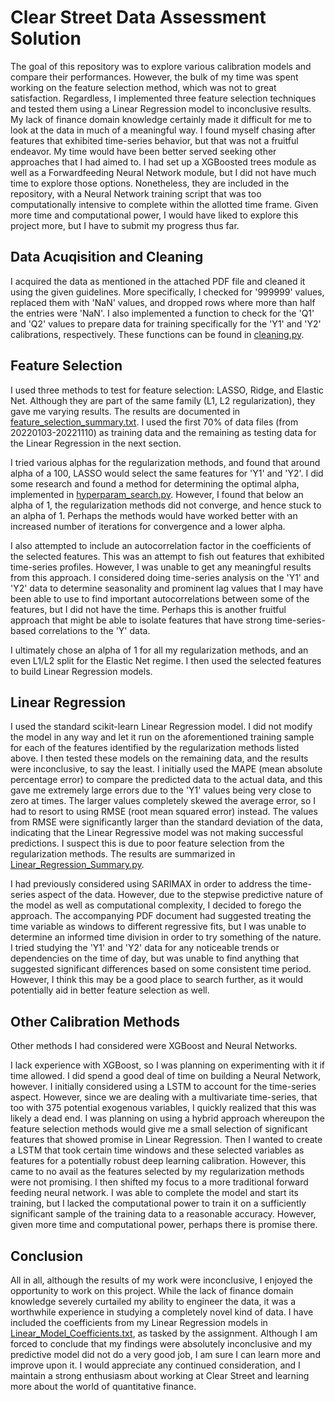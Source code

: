# Clear Street Data Assessment Solution
The goal of this repository was to explore various calibration models and compare their performances. However, the bulk of my time was spent working on the feature selection method, which was not to great satisfaction. Regardless, I implemented three feature selection techniques and tested them using a Linear Regression model to inconclusive results. My lack of finance domain knowledge certainly made it difficult for me to look at the data in much of a meaningful way. I found myself chasing after features that exhibited time-series behavior, but that was not a fruitful endeavor. My time would have been better served seeking other approaches that I had aimed to. I had set up a XGBoosted trees module as well as a Forwardfeeding Neural Network module, but I did not have much time to explore those options. Nonetheless, they are included in the repository, with a Neural Network training script that was too computationally intensive to complete within the allotted time frame. Given more time and computational power, I would have liked to explore this project more, but I have to submit my progress thus far.

## Data Acuqisition and Cleaning
I acquired the data as mentioned in the attached PDF file and cleaned it using the given guidelines. More specifically, I checked for '999999' values, replaced them with 'NaN' values, and dropped rows where more than half the entries were 'NaN'. I also implemented a function to check for the 'Q1' and 'Q2' values to prepare data for training specifically for the 'Y1' and 'Y2' calibrations, respectively. These functions can be found in [cleaning.py](cleaning.py).

## Feature Selection

I used three methods to test for feature selection: LASSO, Ridge, and Elastic Net. Although they are part of the same family (L1, L2 regularization), they gave me varying results. The results are documented in [feature_selection_summary.txt](feature_selection_summary.txt). I used the first 70% of data files (from 20220103-20221110) as training data and the remaining as testing data for the Linear Regression in the next section.

I tried various alphas for the regularization methods, and found that around alpha of a 100, LASSO would select the same features for 'Y1' and 'Y2'. I did some research and found a method for determining the optimal alpha, implemented in [hyperparam_search.py](hyperparam_search.py). However, I found that below an alpha of 1, the regularization methods did not converge, and hence stuck to an alpha of 1. Perhaps the methods would have worked better with an increased number of iterations for convergence and a lower alpha.

I also attempted to include an autocorrelation factor in the coefficients of the selected features. This was an attempt to fish out features that exhibited time-series profiles. However, I was unable to get any meaningful results from this approach. I considered doing time-series analysis on the 'Y1' and 'Y2' data to determine seasonality and prominent lag values that I may have been able to use to find important autocorrelations between some of the features, but I did not have the time. Perhaps this is another fruitful approach that might be able to isolate features that have strong time-series-based correlations to the 'Y' data.

I ultimately chose an alpha of 1 for all my regularization methods, and an even L1/L2 split for the Elastic Net regime. I then used the selected features to build Linear Regression models.

## Linear Regression

I used the standard scikit-learn Linear Regression model. I did not modify the model in any way and let it run on the aforementioned training sample for each of the features identified by the regularization methods listed above. I then tested these models on the remaining data, and the results were inconclusive, to say the least. I initially used the MAPE (mean absolute percentage error) to compare the predicted data to the actual data, and this gave me extremely large errors due to the 'Y1' values being very close to zero at times. The larger values completely skewed the average error, so I had to resort to using RMSE (root mean squared error) instead. The values from RMSE were significantly larger than the standard deviation of the data, indicating that the Linear Regressive model was not making successful predictions. I suspect this is due to poor feature selection from the regularization methods. The results are summarized in [Linear_Regression_Summary.py](Linear_Regression_Summary.txt).

I had previously considered using SARIMAX in order to address the time-series aspect of the data. However, due to the stepwise predictive nature of the model as well as computational complexity, I decided to forego the approach. The accompanying PDF document had suggested treating the time variable as windows to different regressive fits, but I was unable to determine an informed time division in order to try something of the nature. I tried studying the 'Y1' and 'Y2' data for any noticeable trends or dependencies on the time of day, but was unable to find anything that suggested significant differences based on some consistent time period. However, I think this may be a good place to search further, as it would potentially aid in better feature selection as well.

## Other Calibration Methods

Other methods I had considered were XGBoost and Neural Networks.

I lack experience with XGBoost, so I was planning on experimenting with it if time allowed. I did spend a good deal of time on building a Neural Network, however. I initially considered using a LSTM to account for the time-series aspect. However, since we are dealing with a multivariate time-series, that too with 375 potential exogenous variables, I quickly realized that this was likely a dead end. I was planning on using a hybrid approach whereupon the feature selection methods would give me a small selection of significant features that showed promise in Linear Regression. Then I wanted to create a LSTM that took certain time windows and these selected variables as features for a potentially robust deep learning calibration. However, this came to no avail as the features selected by my regularization methods were not promising. I then shifted my focus to a more traditional forward feeding neural network. I was able to complete the model and start its training, but I lacked the computational power to train it on a sufficiently significant sample of the training data to a reasonable accuracy. However, given more time and computational power, perhaps there is promise there.

## Conclusion

All in all, although the results of my work were inconclusive, I enjoyed the opportunity to work on this project. While the lack of finance domain knowledge severely curtailed my ability to engineer the data, it was a worthwhile experience in studying a completely novel kind of data. I have included the coefficients from my Linear Regression models in [Linear_Model_Coefficients.txt](Linear_Model_Coefficients.txt), as tasked by the assignment. Although I am forced to conclude that my findings were absolutely inconclusive and my predictive model did not do a very good job, I am sure I can learn more and improve upon it. I would appreciate any continued consideration, and I maintain a strong enthusiasm about working at Clear Street and learning more about the world of quantitative finance.


